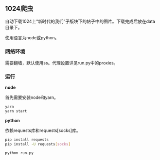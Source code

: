 ## 1024爬虫

自动下载1024上“新时代的我们”子版块下的帖子中的图片。下载完成后放在data目录下。

使用语言为node或python。

### 网络环境

需要翻墙，默认使用ss。代理设置详见run.py中的proxies。

### 运行

**node**

首先需要安装node和yarn。

```bash
yarn
yarn start
```

**python**

依赖requests库和requests[socks]库。

```bash
pip install requests
pip install -U requests[socks]
```

```bash
python run.py
```
